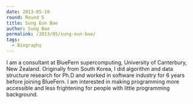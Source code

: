 ```yaml
---
date: 2013-05-19
round: Round 5
title: Sung Eun Bae
author: Sung Bae
permalink: /2013/05/sung-eun-bae/
tags:
  - Biography
---
```

I am a consultant at BlueFern supercomputing, University of Canterbury, New Zealand. Originally from South Korea, I did algorithm and data structure research for Ph.D and worked in software industry for 6 years before joining BlueFern. I am interested in making programming more accessible and less frightening for people with little programming background.
